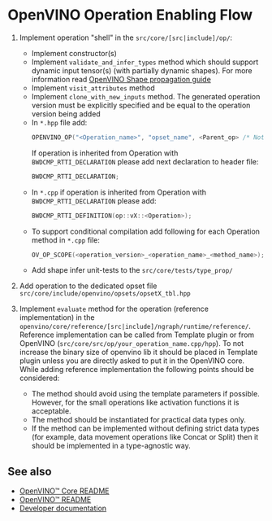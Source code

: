 # OpenVINO Operation Enabling Flow

1. Implement operation "shell" in the `src/core/[src|include]/op/`:
   * Implement constructor(s)
   * Implement `validate_and_infer_types` method which should support dynamic input tensor(s) (with partially dynamic shapes). For more information read [OpenVINO Shape propagation guide](./shape_propagation.md)
   * Implement `visit_attributes` method
   * Implement `clone_with_new_inputs` method. The generated operation version must be explicitly specified and be equal to the operation version being added
   * In `*.hpp` file add:
     ```cpp
     OPENVINO_OP("<Operation_name>", "opset_name", <Parent_op> /* Not needed if operation is inherited from ov::Op */);
     ```
     If operation is inherited from Operation with `BWDCMP_RTTI_DECLARATION` please add next declaration to header file:
     ```cpp
     BWDCMP_RTTI_DECLARATION;
     ```
   * In `*.cpp` if operation is inherited from Operation with `BWDCMP_RTTI_DECLARATION` please add:
      ```cpp
      BWDCMP_RTTI_DEFINITION(op::vX::<Operation>);
      ```
   * To support conditional compilation add following for each Operation method in `*.cpp` file:
      ```cpp
      OV_OP_SCOPE(<operation_version>_<operation_name>_<method_name>);
      ```
   * Add shape infer unit-tests to the `src/core/tests/type_prop/`

2. Add operation to the dedicated opset file `src/core/include/openvino/opsets/opsetX_tbl.hpp`

3. Implement `evaluate` method for the operation (reference implementation) in the `openvino/core/reference/[src|include]/ngraph/runtime/reference/`. Reference implementation can be called from Template plugin or from OpenVINO (`src/core/src/op/your_operation_name.cpp/hpp`). 
To not increase the binary size of openvino lib it should be placed in Template plugin unless you are directly asked to put it in the OpenVINO core. While adding reference implementation the following points should be considered:
   * The method should avoid using the template parameters if possible. However, for the small operations like activation functions it is acceptable.
   * The method should be instantiated for practical data types only.
   * If the method can be implemented without defining strict data types (for example, data movement operations like Concat or Split) then it should be implemented in a type-agnostic way. 

## See also
 * [OpenVINO™ Core README](../README.md)
 * [OpenVINO™ README](../../../README.md)
 * [Developer documentation](../../../docs/dev/index.md)
